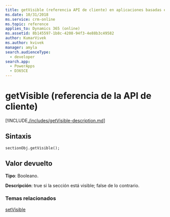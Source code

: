 ```yaml
---
title: getVisible (referencia API de cliente) en aplicaciones basadas en modelos | Microsoft Docs
ms.date: 10/31/2018
ms.service: crm-online
ms.topic: reference
applies_to: Dynamics 365 (online)
ms.assetid: 8b145597-1b8c-4208-94f3-4e88b3c49582
author: KumarVivek
ms.author: kvivek
manager: amyla
search.audienceType:
  - developer
search.app:
  - PowerApps
  - D365CE
---
```

# <a name="getvisible-client-api-reference"></a>getVisible (referencia de la API de cliente)



[!INCLUDE[./includes/getVisible-description.md](./includes/getVisible-description.md)]

## <a name="syntax"></a>Sintaxis

`sectionObj.getVisible();`

## <a name="return-value"></a>Valor devuelto

**Tipo**: Booleano.

**Descripción**: true si la sección está visible; false de lo contrario.

### <a name="related-topics"></a>Temas relacionados

[setVisible](setVisible.md)



